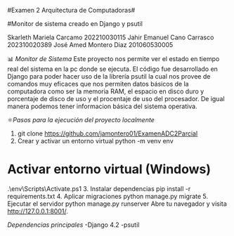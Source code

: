 #Examen 2 Arquitectura de Computadoras#

#Monitor de sistema creado en Django y psutil

Skarleth Mariela Carcamo 202210030115
Jahir Emanuel Cano Carrasco 202310020389
José Amed Montero Diaz 201060530005

📊 *Monitor de Sistema*
Este proyecto nos permite ver el estado en tiempo real del sistema en la pc donde se ejecuta. El código fue desarrollado
en Django para poder hacer uso de la librería psutil la cual nos provee de comandos muy eficaces que nos permiten datos
básicos de la computadora como ser la memoria RAM, el espacio en disco duro y porcentaje de disco de uso y el procentaje de uso del procesador. De igual manera podemos tener informacion básica del sistema operativa.

⚛️*Pasos para la ejecución del proyecto localmente*
1. git clone https://github.com/jamontero01/ExamenADC2Parcial
2. Crear y activar un entorno virtual
python -m venv env
# Activar entorno virtual (Windows)
.\env\Scripts\Activate.ps1
3. Instalar dependencias
pip install -r requirements.txt
4. Aplicar migraciones
python manage.py migrate
5. Ejecutar el servidor
python manage.py runserver
Abre tu navegador y visita http://127.0.0.1:8001/.

*Dependencias principales* 
-Django 4.2
-psutil
